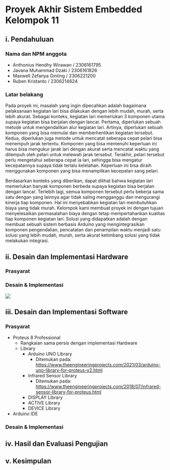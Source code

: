 # Proyek Akhir Sistem Embedded Kelompok 11
## i. Pendahuluan
### Nama dan NPM anggota
- Anthonius Hendhy Wirawan / 2306161795
- Javana Muhammad Dzaki / 2306161826
- Maxwell Zefanya Ginting / 2306221200
- Ruben Kristanto / 2306214624
### Latar belakang
Pada proyek ini, masalah yang ingin dipecahkan adalah bagaimana pelaksanaan kegiatan lari bisa dilakukan dengan lebih mudah, murah, serta lebih akurat. Sebagai konteks, kegiatan lari memerlukan 3 komponen utama supaya kegiatan bisa berjalan dengan lancar. Pertama, diperlukan sebuah metode untuk mengendalikan alur kegiatan lari. Artinya, diperlukan sebuah komponen yang bisa memulai dan memberhentikan kegiatan tersebut. Kedua, diperlukan juga metode untuk mencatat seberapa cepat pelari bisa menempuh jarak tertentu. Komponen yang bisa memenuhi keperluan ini harus bisa mengukur jarak lari dengan akurat serta mencatat waktu yang ditempuh oleh pelari untuk melewati jarak tersebut. Terakhir, pelari tersebut perlu mengetahui seberapa cepat ia lari, sehingga bisa mengatur kecepatannya supaya tidak terlalu kelelahan. Keperluan ini bisa diraih menggunakan komponen yang bisa menampilkan kecepatan sang pelari.  

Berdasarkan konteks yang diberikan, dapat dilihat bahwa kegiatan lari memerlukan banyak komponen berbeda supaya kegiatan bisa berjalan dengan lancar. Terlebih lagi, semua komponen tersebut perlu bekerja sama satu dengan yang lainnya agar tidak saling mengganggu dan mengurangi kinerja tiap komponen. Hal ini menyebabkan kegiatan lari membutuhkan biaya yang tidak murah. Kelompok kami membuat proyek ini dengan tujuan menyelesaikan permasalahan biaya dengan tetap mempertahankan kualitas tiap komponen kegiatan lari. Solusi yang didapatkan adalah dengan membuat sebuah sistem berbasis Arduino yang mengintegrasikan komponen pengendalian, pencatatan dan penampilan waktu menjadi satu solusi yang lebih mudah, murah, serta akurat ketimbang solusi yang tidak melakukan integrasi.  

## ii. Desain dan Implementasi Hardware
### Prasyarat
### Desain & Implementasi
![](https://i.imgur.com/PgDKn8w.png)

## iii. Desain dan Implementasi Software
### Prasyarat
- Proteus 8 Professional
    - Rangkaian sama persis dengan implementasi Hardware
    - Library
        - Arduino UNO Library
            - Ditemukan pada: https://www.theengineeringprojects.com/2021/03/arduino-uno-library-for-proteus-v2.html
        - Infrared Sensor Library
            - Ditemukan pada: https://www.theengineeringprojects.com/2018/07/infrared-sensor-library-for-proteus.html
        - DISPLAY Library
        - ACTIVE Library
        - DEVICE Library
- Arduino IDE

### Desain & Implementasi


## iv. Hasil dan Evaluasi Pengujian


## v. Kesimpulan


